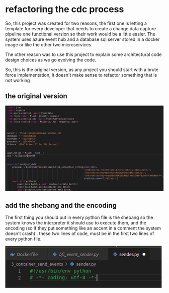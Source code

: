 # refactoring the cdc process

So, this project was created for two reasons, the first one is letting a template for every developer that needs to create a change data capture pipeline one functional version so their work would be a little easier. The system uses azure event hub and a database sql server stored in a docker image or like the other two  microservices.

The other reason was to use this project to explain some architectural code design choices as we go evolving the code.

So, this is the original version, as any project you should start with a brute force implementation, it doesn't make sense to refactor something that is not working

## the original version

![Image](img/originalVersion.png "original version command image")


## add the shebang and the encoding

The first thing you should put in every python file is the shebang so the system knows the interpreter it should use to execute them, and the encoding (so if they put something like an accent in a comment the system doesn't crash) . these two lines of code, must be in the first two lines of every python file.

![Image](img/sheBangEncoding.png "shebang encoding command image")